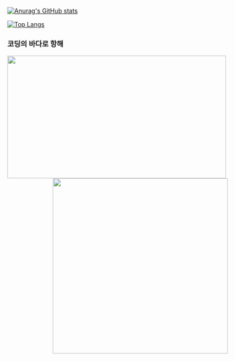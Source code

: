 
[![Anurag's GitHub stats](https://github-readme-stats.vercel.app/api?username=42azimut&show_icons=true&theme=radical)](https://github.com/anuraghazra/github-readme-stats)

[![Top Langs](https://github-readme-stats.vercel.app/api/top-langs/?username=42azimut&layout=compact)](https://github.com/anuraghazra/github-readme-stats)


### 코딩의 바다로 항해
<img src="https://github.com/42azimut/md_doc_Study/blob/main/img/cb5d372db8d5008660d73b445b2a7485.jpg" width="500px" height="280px" align="center">

<img src="https://github.com/42azimut/md_doc_Study/blob/main/img/%E1%84%89%E1%85%B3%E1%84%8F%E1%85%B3%E1%84%85%E1%85%B5%E1%86%AB%E1%84%89%E1%85%A3%E1%86%BA%202021-05-19%20%E1%84%8B%E1%85%A9%E1%84%8C%E1%85%A5%E1%86%AB%2012.00.18.png" width="400px" hegith="250px" align="right">

